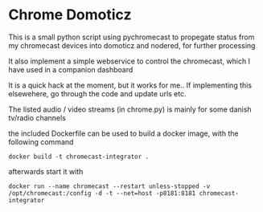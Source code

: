 # Chrome Domoticz

This is a small python script using pychromecast to propegate status from my chromecast devices into domoticz and nodered, for further processing

It also implement a simple webservice to control the chromecast, which I have used in a companion dashboard

It is a quick hack at the moment, but it works for me.. If implementing this elsewehere, go through the code and update urls etc.

The listed audio / video streams (in chrome.py) is mainly for some danish tv/radio channels

the included Dockerfile can be used to build a docker image, with the following command


```
docker build -t chromecast-integrator .
```

afterwards start it with 

```
docker run --name chromecast --restart unless-stopped -v /opt/chromecast:/config -d -t --net=host -p8181:8181 chromecast-integrator
```
